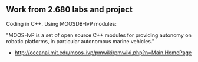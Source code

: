 ## Work from 2.680 labs and project

Coding in C++.
Using MOOSDB-IvP modules:

  "MOOS-IvP is a set of open source C++ modules for providing autonomy on robotic platforms, in particular autonomous marine vehicles."
- http://oceanai.mit.edu/moos-ivp/pmwiki/pmwiki.php?n=Main.HomePage
